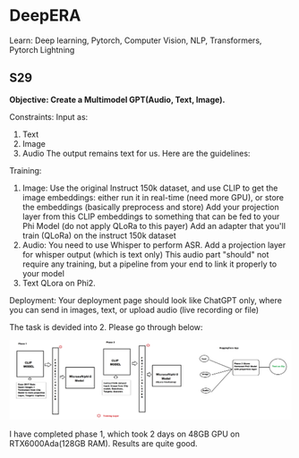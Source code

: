 # DeepERA
Learn: Deep learning, Pytorch, Computer Vision, NLP, Transformers, Pytorch Lightning

## S29
**Objective: Create a Multimodel GPT(Audio, Text, Image).**

Constraints:
Input as:
1. Text
2. Image
3. Audio 
The output remains text for us. Here are the guidelines:

Training:
1. Image:
Use the original Instruct 150k dataset, and use CLIP to get the image embeddings:
either run it in real-time (need more GPU), or
store the embeddings (basically preprocess and store)
Add your projection layer from this CLIP embeddings to something that can be fed to your Phi Model (do not apply QLoRa to this payer)
Add an adapter that you'll train (QLoRa) on the instruct 150k dataset
2. Audio:
You need to use Whisper to perform ASR. 
Add a projection layer for whisper output (which is text only)
This audio part "should" not require any training, but a pipeline from your end to link it properly to your model
3. Text 
QLora on Phi2.

Deployment:
Your deployment page should look like ChatGPT only, where you can send in images, text, or upload audio (live recording or file)

The task is devided into 2. Please go through below:

![Capstone](./capstone.jpg)

I have completed phase 1, which took 2 days on 48GB GPU on RTX6000Ada(128GB RAM). Results are quite good.